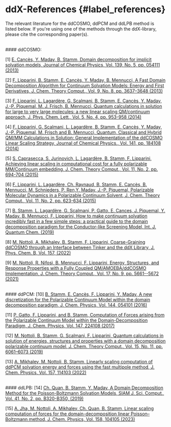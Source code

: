 # ddX-References  {#label_references}

The relevant literature for the ddCOSMO, ddPCM and ddLPB method is listed below. If you're using one of the methods through the ddX-library, please cite the corresponding paper(s).

<br />
#### ddCOSMO: 

[1] <a href="https://doi.org/10.1063/1.4816767" target="_blank">E. Cancès, Y. Maday, B. Stamm, Domain decomposition for implicit solvation models, Journal of Chemical Physics, Vol. 139, No. 5, pp. 054111 (2013)</a>

[2] <a href="https://doi.org/10.1021/ct400280b" target="_blank">F. Lipparini, B. Stamm, E. Cancès, Y. Maday, B. Mennucci, A Fast Domain Decomposition Algorithm for Continuum Solvation Models: Energy and First Derivatives, J. Chem. Theory Comput., Vol. 9, No. 8, pp. 3637–3648 (2013)</a>

[3] <a href="https://doi.org/10.1021/jz5002506" target="_blank">F. Lipparini, L. Lagardère, G. Scalmani, B. Stamm, E. Cancès, Y. Maday, J.-P. Piquemal, M. J. Frisch, B. Mennucci, Quantum calculations in solution for large to very large molecules: a new linear scaling QM/continuum approach, J. Phys. Chem. Lett., Vol. 5, No. 4, pp. 953-958 (2014)</a>

[4] <a href="https://doi.org/10.1063/1.4901304" target="_blank">F. Lipparini, G. Scalmani, L. Lagardère, B. Stamm, E. Cancès, Y. Maday, J.-P. Piquemal, M. Frisch and B. Mennucci, Quantum, Classical and Hybrid QM/MM Calculations in Solution: General Implementation of the ddCOSMO Linear Scaling Strategy, Journal of Chemical Physics., Vol. 141, pp. 184108 (2014)</a>

[5] <a href="https://doi.org/10.1021/ct501087m" target="_blank">S. Caprasecca, S. Jurinovich, L. Lagardère, B. Stamm, F. Lipparini, Achieving linear scaling in computational cost for a fully polarizable MM/Continuum embedding, J. Chem. Theory Comput., Vol. 11, No. 2, pp. 694-704 (2015)</a>

[6] <a href="https://doi.org/10.1021/ct500998q" target="_blank">F. Lipparini, L. Lagardère, Ch. Raynaud, B. Stamm, E. Cancès, B. Mennucci, M. Schnieders, P. Ren,Y. Maday, J.-P. Piquemal, Polarizable Molecular Dynamics in a Polarizable Continuum Solvent, J. Chem. Theory Comput., Vol. 11, No. 2, pp. 623-634 (2015)</a>

[7] <a href="https://doi.org/10.1002/qua.25669" target="_blank">B. Stamm, L. Lagardère, G. Scalmani, P. Gatto, E. Cances, J. Piquemal, Y. Maday, B. Mennucci, F. Lipparini, How to make continuum solvation incredibly fast in a few simple steps: a practical guide to the domain decomposition paradigm for the Conductor-like Screening Model, Int. J. Quantum Chem. (2019)</a>

[8] <a href="https://doi.org/10.1021/acs.jpcb.2c04579" target="_blank">M. Nottoli, A. Mikhalev, B. Stamm, F. Lipparini, Coarse-Graining ddCOSMO through an Interface between Tinker and the ddX Library, J. Phys. Chem. B, Vol. 157, (2022)</a>

[9] <a href="https://doi.org/10.1021/acs.jctc.1c00555" target="_blank">M. Nottoli, R. Nifosì, B. Mennucci, F. Lipparini, Energy, Structures, and Response Properties with a Fully Coupled QM/AMOEBA/ddCOSMO Implementation, J. Chem. Theory Comput., Vol. 17, No. 9, pp. 5661--5672 (2021)</a>

<br />
#### ddPCM: 
[10] <a href="https://doi.org/10.1063/1.4940136" target="_blank">B. Stamm, E. Cancès, F. Lipparini, Y. Maday, A new discretization for the Polarizable Continuum Model within the domain decomposition paradigm, J. Chem. Physics, Vol. 144, 054101 (2016)</a>

[11] <a href="https://doi.org/10.1063/1.5008329" target="_blank">P. Gatto, F. Lipparini, and B. Stamm, Computation of Forces arising from the Polarizable Continuum Model within the Domain-Decomposition Paradigm,  J. Chem. Physics, Vol. 147, 224108 (2017)</a>

[12] <a href="https://doi.org/10.1021/acs.jctc.9b00640" target="_blank">M. Nottoli, B. Stamm, G. Scalmani, F. Lipparini, Quantum calculations in solution of energies, structures and properties with a domain decomposition polarizable continuum model, J. Chem. Theory Comput., Vol. 15, No. 11, pp. 6061–6073 (2019)</a>

[13] <a href="https://doi.org/10.1063/5.0104536" target="_blank">A. Mikhalev, M. Nottoli, B. Stamm, Linearly scaling computation of ddPCM solvation energy and forces using the fast multipole method, J. Chem. Physics, Vol. 157, 114103 (2022)</a>

<br />
#### ddLPB: 
[14] <a href="https://doi.org/10.1137/18M119553X" target="_blank">Ch. Quan, B. Stamm, Y. Maday, A Domain Decomposition Method for the Poisson-Boltzmann Solvation Models, SIAM J. Sci. Comput., Vol. 41, No. 2, pp. B320-B350, (2019)</a>

[15] <a href="https://doi.org/10.1063/5.0141025" target="_blank">A. Jha, M. Nottoli, A. Mikhalev, Ch. Quan, B. Stamm, Linear scaling computation of forces for the domain-decomposition linear Poisson–Boltzmann method, J. Chem. Physics, Vol. 158, 104105 (2023)</a>

